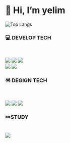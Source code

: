 <div align="left">
  
<h1>👋 Hi, I’m yelim</h1>

![Top Langs](https://github-readme-stats.vercel.app/api/top-langs/?username=yelim03&layout=compact)

<h3>💻 DEVELOP TECH</h3>
<br>

<p style=><img src="https://img.shields.io/badge/-HTML-E34F26?style=for-the-badge&logo=html5&logoColor=white"> <img src="https://img.shields.io/badge/-CSS-1572B6?style=for-the-badge&logo=css3&logoColor=white"> <img src="https://img.shields.io/badge/-SASS-CC6699?style=for-the-badge&logo=sass&logoColor=white"><br><img src="https://img.shields.io/badge/-jQuery-0769AD?style=for-the-badge&logo=jquery&logoColor=white"> <img src="https://img.shields.io/badge/-JavaScript-F7DF1E?style=for-the-badge&logo=javascript&logoColor=white"></p>

<h3>🪅 DEGIGN TECH</h3>
<br>

<p><img src="https://img.shields.io/badge/-PhotoShop-31A8FF?style=for-the-badge&logo=adobephotoshop&logoColor=white"> <img src="https://img.shields.io/badge/-Illustrator-FF9A00?style=for-the-badge&logo=adobeillustrator&logoColor=white"> <img src="https://img.shields.io/badge/-Figma-F24E1E?style=for-the-badge&logo=figma&logoColor=white"></p>


<h3>✏️STUDY</h3>
<br>
<a href="">
  <img src="https://img.shields.io/badge/Notion-000000?style=for-the-badge&logo=Notion&logoColor=white">
</a>

</div>
